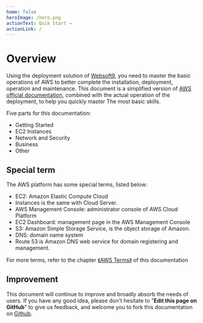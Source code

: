 ```yaml
---
home: false
heroImage: /hero.png
actionText: Quik Start →
actionLink: /
---
```


# Overview

Using the deployment solution of [Websoft9](https://www.websoft9.com), you need to master the basic operations of AWS to better complete the installation, deployment, operation and maintenance. This document is a simplified version of [AWS official documentation](https://docs.aws.amazon.com/en_us/ec2/?id=docs_gateway), combined with the actual operation of the deployment, to help you quickly master The most basic skills.

Five parts for this documentation:

* Getting Started
* EC2 Instances
* Network and Security
* Business
* Other

## Special term

The AWS platform has some special terms, listed below:

* EC2: Amazon Elastic Compute Cloud
* Instances is the same with Cloud Server.
* AWS Management Console: administrator console of AWS Cloud Platform
* EC2 Dashboard: management page in the AWS Management Console
* S3: Amazon Simple Storage Service, is the object storage of Amazon.
* DNS: domain name system
* Route 53 is Amazon DNS web service for domain registering and management.

For more terms, refer to the chapter [《AWS Terms》](/else-glossary.md) of this documentation

## Improvement

This document will continue to improve and broadly absorb the needs of users.
If you have any good idea, please don't hesitate to "**Edit this page on GitHub**" to give us feedback, and welcome you to fork this documentation on [Github](https://github.com/websoft9/AWS-platform).
